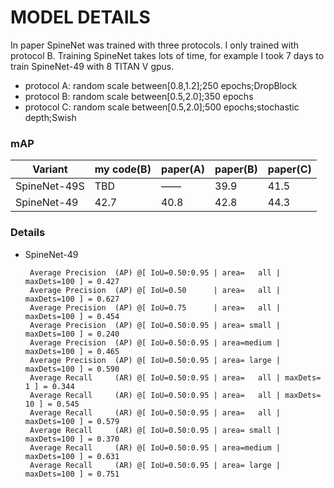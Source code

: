 # MODEL DETAILS
In paper SpineNet was trained with three protocols. I only trained with protocol B. Training SpineNet takes lots of time, for example I took 7 days to train SpineNet-49 with 8 TITAN V gpus.

- protocol  A: random scale between[0.8,1.2];250 epochs;DropBlock
- protocol  B: random scale between[0.5,2.0];350 epochs
- protocol  C: random scale between[0.5,2.0];500 epochs;stochastic depth;Swish

### mAP

| Variant      | my code(B) | paper(A) | paper(B) | paper(C) |
| ------------ | ---------- | -------- | -------- | -------- |
| SpineNet-49S | TBD        | ——       | 39.9     | 41.5     |
| SpineNet-49  | 42.7       | 40.8     | 42.8     | 44.3     |

### Details

- SpineNet-49
    ```
     Average Precision  (AP) @[ IoU=0.50:0.95 | area=   all | maxDets=100 ] = 0.427
     Average Precision  (AP) @[ IoU=0.50      | area=   all | maxDets=100 ] = 0.627
     Average Precision  (AP) @[ IoU=0.75      | area=   all | maxDets=100 ] = 0.454
     Average Precision  (AP) @[ IoU=0.50:0.95 | area= small | maxDets=100 ] = 0.240
     Average Precision  (AP) @[ IoU=0.50:0.95 | area=medium | maxDets=100 ] = 0.465
     Average Precision  (AP) @[ IoU=0.50:0.95 | area= large | maxDets=100 ] = 0.590
     Average Recall     (AR) @[ IoU=0.50:0.95 | area=   all | maxDets=  1 ] = 0.344
     Average Recall     (AR) @[ IoU=0.50:0.95 | area=   all | maxDets= 10 ] = 0.545
     Average Recall     (AR) @[ IoU=0.50:0.95 | area=   all | maxDets=100 ] = 0.579
     Average Recall     (AR) @[ IoU=0.50:0.95 | area= small | maxDets=100 ] = 0.370
     Average Recall     (AR) @[ IoU=0.50:0.95 | area=medium | maxDets=100 ] = 0.631
     Average Recall     (AR) @[ IoU=0.50:0.95 | area= large | maxDets=100 ] = 0.751
    ```




